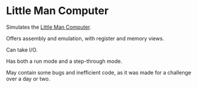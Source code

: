# Little Man Computer

Simulates the [Little Man Computer](https://en.wikipedia.org/wiki/Little_man_computer).

Offers assembly and emulation, with register and memory views.

Can take I/O.

Has both a run mode and a step-through mode.

May contain some bugs and inefficient code, as it was made for a challenge over a day or two.
